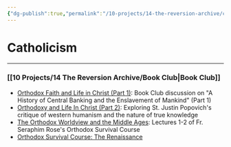 ```yaml
---
{"dg-publish":true,"permalink":"/10-projects/14-the-reversion-archive/catholicism/","hide":true}
---
```



# Catholicism
---
### [[10 Projects/14 The Reversion Archive/Book Club\|Book Club]]
- [Orthodox Faith and Life in Christ (Part 1)](https://thereversion.co/p/orthodox-faith-and-life-in-christ): Book Club discussion on "A History of Central Banking and the Enslavement of Mankind" (Part 1)
- [Orthodoxy and Life In Christ (Part 2)](https://thereversion.co/p/orthodoxy-and-life-in-christ-part): Exploring St. Justin Popovich's critique of western humanism and the nature of true knowledge
- [The Orthodox Worldview and the Middle Ages](https://thereversion.co/p/the-orthodox-worldview-and-the-middle): Lectures 1-2 of Fr. Seraphim Rose's Orthodox Survival Course
- [Orthodox Survival Course: The Renaissance](https://thereversion.co/p/orthodox-survival-course-the-renaissance)